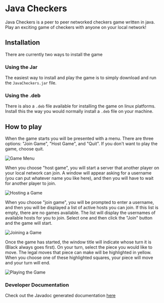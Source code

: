 # Java Checkers

Java Checkers is a peer to peer networked checkers game written in java.  Play an exciting game of checkers with anyone on your local network!

## Installation
There are currently two ways to install the game

### Using the Jar 
The easiest way to install and play the game is to simply download and run the `JavaCheckers.jar` file.

### Using the .deb 
There is also a `.deb` file available for installing the game on linux platforms.  Install this the way you would normally install a `.deb` file on your machine.

## How to play
When the game starts you will be presented with a menu.  There are three options: "Join Game", "Host Game", and "Quit".  If you don't want to play the game, choose quit.

![Game Menu](images/menu.png)

When you choose "host game", you will start a server that another player on your local network can join.  A window will appear asking for a username (you can put whatever name you like here), and then you will have to wait for another player to join.

![Hosting a Game](images/host.png)


When you choose "join game", you will be prompted to enter a username, and then you will be displayed a list of active hosts you can join.  If this list is empty, there are no games available.  The list will display the usernames of available hosts for you to join.  Select one and then click the "Join" button and the game will start.

![Joining a Game](images/join.png)

Once the game has started, the window title will indicate whose turn it is (Black always goes first).  On your turn, select the piece you would like to move.  The legal moves that piece can make will be highlighted in yellow.  When you choose one of these highlighted squares, your piece will move and your turn will end.

![Playing the Game](images/move1.png)

### Developer Documentation

Check out the Javadoc generated documentation [here](https://kyles22.github.io/JavaCheckers/docs/javadoc/index.html)
